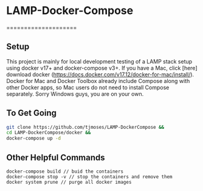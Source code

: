 # LAMP-Docker-Compose
====================

## Setup
This project is mainly for local development testing of a LAMP stack setup using docker v17+ and docker-compose v3+.
If you have a Mac, click [here] download docker (https://docs.docker.com/v17.12/docker-for-mac/install/).
Docker for Mac and Docker Toolbox already include Compose along with other Docker apps, so Mac users do not need to install Compose separately. Sorry Windows guys, you are on your own.

## To Get Going
```bash
git clone https://github.com/tjmoses/LAMP-DockerCompose &&
cd LAMP-DockerCompose/docker &&
docker-compose up -d
```

## Other Helpful Commands
```docker
docker-compose build // buid the containers
docker-compose stop -v // stop the containers and remove them
docker system prune // purge all docker images
```
